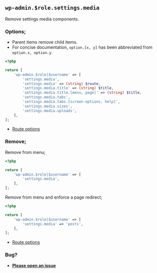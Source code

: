 ## `wp-admin.$role.settings.media`

Remove settings media components.

### Options;

- Parent items remove child items.
- For concise documentation, `option.[x, y]` has been abbreviated from `option.x, option.y`.

```php
<?php

return [
    'wp-admin.$role|$username' => [
        'settings.media',
        'settings.media' => (string) $route,
        'settings.media.title' => (string) $title,
        'settings.media.title.[menu, page]' => (string) $title,
        'settings.media.tabs',
        'settings.media.tabs.[screen-options, help]',
        'settings.media.sizes',
        'settings.media.uploads',
    ],
];
```

- [Route options](../route-options.md)

### Remove;

Remove from menu;

```php
<?php

return [
    'wp-admin.$role|$username' => [
        'settings.media',
    ],
];
```

Remove from menu and enforce a page redirect;

```php
<?php

return [
    'wp-admin.$role|$username' => [
        'settings.media' => 'posts',
    ],
];
```

- [Route options](../route-options.md)

### Bug?

- **[Please open an issue](https://github.com/darrenjacoby/intervention/issues/new?title=[wp-admin.settings.media]&labels=bug&assignees=darrenjacoby)**
